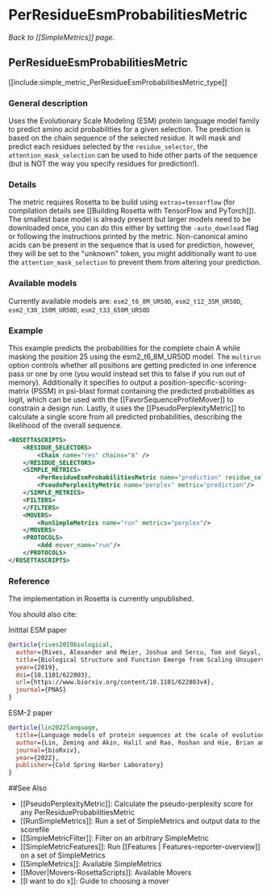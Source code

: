 # PerResidueEsmProbabilitiesMetric
*Back to [[SimpleMetrics]] page.*
## PerResidueEsmProbabilitiesMetric

[[include:simple_metric_PerResidueEsmProbabilitiesMetric_type]]

### General description
Uses the Evolutionary Scale Modeling (ESM) protein language model family to predict amino acid probabilities for a given selection. The prediction is based on the chain sequence of the selected residue. It will mask and predict each residues selected by the `residue_selector`, the `attention_mask_selection` can be used to hide other parts of the sequence (but is NOT the way you specify residues for prediction!). 

### Details
The metric requires Rosetta to be build using `extras=tensorflow` (for compilation details see [[Building Rosetta with TensorFlow and PyTorch]]). The smallest base model is already present but larger models need to be downloaded once, you can do this either by setting the `-auto_download` flag or following the instructions printed by the metric. Non-canonical amino acids can be present in the sequence that is used for prediction, however, they will be set to the "unknown" token, you might additionally want to use the `attention_mask_selection` to prevent them from altering your prediction. 

### Available models
Currently available models are: `esm2_t6_8M_UR50D`, `esm2_t12_35M_UR50D`, `esm2_t30_150M_UR50D`, `esm2_t33_650M_UR50D`

### Example
This example predicts the probabilities for the complete chain A while masking the position 25 using the esm2_t6_8M_UR50D model. The `multirun` option controls whether all positions are getting predicted in one inference pass or one by one (you would instead set this to false if you run out of memory). Additionally it specifies to output a position-specific-scoring-matrix (PSSM) in psi-blast format containing the predicted probabilities as logit, which can be used with the [[FavorSequenceProfileMover]] to constrain a design run. Lastly, it uses the [[PseudoPerplexityMetric]] to calculate a single score from all predicted probabilities, describing the likelihood of the overall sequence.

```xml
<ROSETTASCRIPTS>
    <RESIDUE_SELECTORS>
        <Chain name="res" chains="A" />
    </RESIDUE_SELECTORS>
    <SIMPLE_METRICS>
        <PerResidueEsmProbabilitiesMetric name="prediction" residue_selector="res" write_pssm="test.pssm" model="esm2_t6_8M_UR50D" multirun="true"/>
        <PseudoPerplexityMetric name="perplex" metric="prediction"/>
    </SIMPLE_METRICS>
    <FILTERS>
    </FILTERS>
    <MOVERS>
        <RunSimpleMetrics name="run" metrics="perplex"/>
    </MOVERS>
    <PROTOCOLS>
        <Add mover_name="run"/>
    </PROTOCOLS>
</ROSETTASCRIPTS>
```

### Reference
The implementation in Rosetta is currently unpublished.

You should also cite:

Initital ESM paper

```bibtex
@article{rives2019biological,
  author={Rives, Alexander and Meier, Joshua and Sercu, Tom and Goyal, Siddharth and Lin, Zeming and Liu, Jason and Guo, Demi and Ott, Myle and Zitnick, C. Lawrence and Ma, Jerry and Fergus, Rob},
  title={Biological Structure and Function Emerge from Scaling Unsupervised Learning to 250 Million Protein Sequences},
  year={2019},
  doi={10.1101/622803},
  url={https://www.biorxiv.org/content/10.1101/622803v4},
  journal={PNAS}
}
```

ESM-2 paper

```bibtex
@article{lin2022language,
  title={Language models of protein sequences at the scale of evolution enable accurate structure prediction},
  author={Lin, Zeming and Akin, Halil and Rao, Roshan and Hie, Brian and Zhu, Zhongkai and Lu, Wenting and Smetanin, Nikita and dos Santos Costa, Allan and Fazel-Zarandi, Maryam and Sercu, Tom and Candido, Sal and others},
  journal={bioRxiv},
  year={2022},
  publisher={Cold Spring Harbor Laboratory}
}
```

##See Also

* [[PseudoPerplexityMetric]]: Calculate the pseudo-perplexity score for any PerResidueProbabilitiesMetric
* [[RunSimpleMetrics]]: Run a set of SimpleMetrics and output data to the scorefile
* [[SimpleMetricFilter]]: Filter on an arbitrary SimpleMetric
* [[SimpleMetricFeatures]]: Run [[Features | Features-reporter-overview]] on a set of SimpleMetrics
* [[SimpleMetrics]]: Available SimpleMetrics
* [[Mover|Movers-RosettaScripts]]: Available Movers
* [[I want to do x]]: Guide to choosing a mover